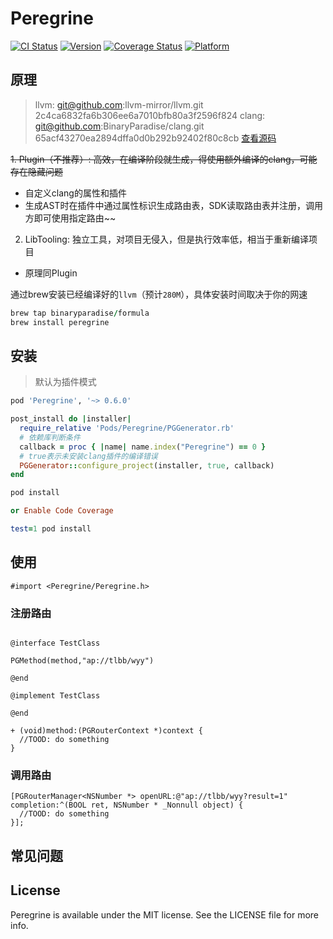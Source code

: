# Peregrine

[![CI Status](https://img.shields.io/travis/BinaryParadise/Peregrine.svg?style=flat)](https://travis-ci.org/BinaryParadise/Peregrine)
[![Version](https://img.shields.io/cocoapods/v/Peregrine.svg?style=flat)](https://cocoapods.org/pods/Peregrine)
[![Coverage Status](https://coveralls.io/repos/github/BinaryParadise/Peregrine/badge.svg?branch=master)](https://coveralls.io/github/BinaryParadise/Peregrine?branch=master)
[![Platform](https://img.shields.io/cocoapods/p/Peregrine.svg?style=flat)](https://cocoapods.org/pods/Peregrine)

## 原理

> llvm: git@github.com:llvm-mirror/llvm.git 2c4ca6832fa6b306ee6a7010bfb80a3f2596f824
> clang: git@github.com:BinaryParadise/clang.git 65acf43270ea2894dffa0d0b292b92402f80c8cb [查看源码](https://github.com/BinaryParadise/clang/tree/peregrine)

~~1. Plugin（不推荐）: 高效，在编译阶段就生成，得使用额外编译的clang，可能存在隐藏问题~~
  - 自定义clang的属性和插件
  - 生成AST时在插件中通过属性标识生成路由表，SDK读取路由表并注册，调用方即可使用指定路由~~
2. LibTooling: 独立工具，对项目无侵入，但是执行效率低，相当于重新编译项目
  - 原理同Plugin

通过brew安装已经编译好的`llvm`（预计`280M`），具体安装时间取决于你的网速

```ruby
brew tap binaryparadise/formula
brew install peregrine
```

## 安装

> 默认为插件模式

```ruby
pod 'Peregrine', '~> 0.6.0'

post_install do |installer|
  require_relative 'Pods/Peregrine/PGGenerator.rb'
  # 依赖库判断条件
  callback = proc { |name| name.index("Peregrine") == 0 }
  # true表示未安装clang插件的编译错误
  PGGenerator::configure_project(installer, true, callback)
end
```

```ruby
pod install

or Enable Code Coverage

test=1 pod install
```

## 使用


```objc
#import <Peregrine/Peregrine.h>
```

### 注册路由

```objc

@interface TestClass

PGMethod(method,"ap://tlbb/wyy")

@end

@implement TestClass

@end

+ (void)method:(PGRouterContext *)context {
  //TOOD: do something
}

```
### 调用路由

```objc
[PGRouterManager<NSNumber *> openURL:@"ap://tlbb/wyy?result=1" completion:^(BOOL ret, NSNumber * _Nonnull object) {
  //TOOD: do something
}];

```

## 常见问题

## License

Peregrine is available under the MIT license. See the LICENSE file for more info.
